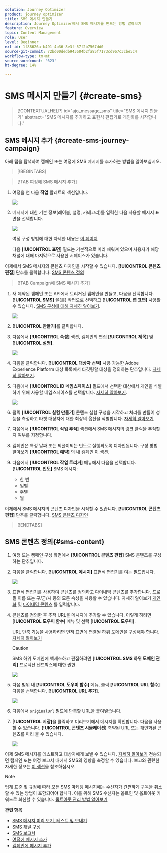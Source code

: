 ```yaml
---
solution: Journey Optimizer
product: journey optimizer
title: SMS 메시지 만들기
description: Journey Optimizer에서 SMS 메시지를 만드는 방법 알아보기
feature: Overview
topic: Content Management
role: User
level: Beginner
exl-id: 1f88626a-b491-4b36-8e3f-57f2b7567dd0
source-git-commit: 72bd00dedb943604b2fa85f7173cd967c3cbe5c4
workflow-type: tm+mt
source-wordcount: '623'
ht-degree: 14%

---
```


# SMS 메시지 만들기 {#create-sms}

>[!CONTEXTUALHELP]
>id="ajo_message_sms"
>title="SMS 메시지 만들기"
>abstract="SMS 메시지를 추가하고 표현식 편집기로 개인화를 시작합니다."

## SMS 메시지 추가 {#create-sms-journey-campaign}

아래 탭을 탐색하여 캠페인 또는 여정에 SMS 메시지를 추가하는 방법을 알아보십시오.

>[!BEGINTABS]

>[!TAB 여정에 SMS 메시지 추가]

1. 여정을 연 다음 **작업** 팔레트의 섹션입니다.

   ![](assets/sms_create_1.png)

1. 메시지에 대한 기본 정보(레이블, 설명, 카테고리)를 입력한 다음 사용할 메시지 표면을 선택합니다.

   ![](assets/sms_create_2.png)

   여정 구성 방법에 대한 자세한 내용은 [이 페이지](../building-journeys/journey-gs.md)

   다음 **[!UICONTROL 표면]** 필드는 기본적으로 미리 채워져 있으며 사용자가 해당 채널에 대해 마지막으로 사용한 서페이스가 있습니다.

이제에서 SMS 메시지의 콘텐츠 디자인을 시작할 수 있습니다. **[!UICONTROL 콘텐츠 편집]** 단추를 클릭합니다. [SMS 콘텐츠 정의](#sms-content)

>[!TAB Campaign에 SMS 메시지 추가]

1. 새 예약된 캠페인 또는 API에서 트리거된 캠페인을 만들고, 다음을 선택합니다. **[!UICONTROL SMS]** 을(를) 작업으로 선택하고 **[!UICONTROL 앱 표면]** 사용할 수 있습니다. [SMS 구성에 대해 자세히 알아보기](sms-configuration.md).

   ![](assets/sms_create_3.png)

1. **[!UICONTROL 만들기]**&#x200B;를 클릭합니다.

1. 다음에서 **[!UICONTROL 속성]** 섹션, 캠페인의 편집 **[!UICONTROL 제목]** 및 **[!UICONTROL 설명]**.

   ![](assets/sms_create_4.png)

1. 다음을 클릭합니다. **[!UICONTROL 대상자 선택]** 사용 가능한 Adobe Experience Platform 대상 목록에서 타깃팅할 대상을 정의하는 단추입니다. [자세히 알아보기](../audience/about-audiences.md).

1. 다음에서 **[!UICONTROL ID 네임스페이스]** 필드에서 선택한 대상에서 개인을 식별하기 위해 사용할 네임스페이스를 선택합니다. [자세히 알아보기](../event/about-creating.md#select-the-namespace).

   ![](assets/sms_create_5.png)

1. 클릭 **[!UICONTROL 실험 만들기]** 콘텐츠 실험 구성을 시작하고 처리를 만들어 성능을 측정하고 타겟 대상자에 대한 최상의 옵션을 식별합니다. [자세히 알아보기](../campaigns/content-experiment.md)

1. 다음에서 **[!UICONTROL 작업 추적]** 섹션에서 SMS 메시지의 링크 클릭을 추적할지 여부를 지정합니다.

1. 캠페인은 특정 날짜 또는 되풀이되는 빈도로 실행되도록 디자인됩니다. 구성 방법 알아보기 **[!UICONTROL 예약]** 의 내 캠페인 [이 섹션](../campaigns/create-campaign.md#schedule).

1. 다음에서 **[!UICONTROL 작업 트리거]** 메뉴에서 다음을 선택합니다. **[!UICONTROL 빈도]** SMS 메시지:

   * 한 번
   * 일별
   * 주별
   * 월

이제에서 SMS 메시지의 콘텐츠 디자인을 시작할 수 있습니다. **[!UICONTROL 콘텐츠 편집]** 단추를 클릭합니다. [SMS 콘텐츠 디자인](#sms-content)

>[!ENDTABS]

## SMS 콘텐츠 정의{#sms-content}

1. 여정 또는 캠페인 구성 화면에서 **[!UICONTROL 콘텐츠 편집]** SMS 콘텐츠를 구성하는 단추입니다.

1. 다음을 클릭합니다. **[!UICONTROL 메시지]** 표현식 편집기를 여는 필드입니다.

   ![](assets/sms-content.png)

1. 표현식 편집기를 사용하여 콘텐츠를 정의하고 다이내믹 콘텐츠를 추가합니다. 프로필 이름 또는 구/군/시 등의 모든 속성을 사용할 수 있습니다. 자세히 알아보기 [개인화](../personalization/personalize.md) 및 [다이내믹 콘텐츠](../personalization/get-started-dynamic-content.md) 를 입력합니다.

1. 콘텐츠를 정의한 후 추적 URL을 메시지에 추가할 수 있습니다. 이렇게 하려면 **[!UICONTROL 도우미 함수]** 메뉴 및 선택 **[!UICONTROL 도우미]**.

   URL 단축 기능을 사용하려면 먼저 표면에 연결될 하위 도메인을 구성해야 합니다. [자세히 알아보기](sms-subdomains.md)

   >[!CAUTION]
   >
   > SMS 하위 도메인에 액세스하고 편집하려면 **[!UICONTROL SMS 하위 도메인 관리]** 프로덕션 샌드박스에 대한 권한.

   ![](assets/sms_tracking_1.png)

1. 다음 범위 내 **[!UICONTROL 도우미 함수]** 메뉴, 클릭 **[!UICONTROL URL 함수]** 다음을 선택합니다. **[!UICONTROL URL 추가]**.

   ![](assets/sms_tracking_2.png)

1. 다음에서 `originalUrl` 필드에 단축할 URL을 붙여넣습니다.

1. **[!UICONTROL 저장]**&#x200B;을 클릭하고 미리보기에서 메시지를 확인합니다. 다음을 사용할 수 있습니다. **[!UICONTROL 콘텐츠 시뮬레이션]** 축약된 URL 또는 개인화된 콘텐츠를 미리 볼 수 있습니다.

   ![](assets/sms-content-preview.png)

이제 SMS 메시지를 테스트하고 대상자에게 보낼 수 있습니다. [자세히 알아보기](send-sms.md)
전송되면 캠페인 또는 여정 보고서 내에서 SMS의 영향을 측정할 수 있습니다. 보고와 관련한 자세한 정보는 [이 섹션](../reports/campaign-global-report.md#sms-tab)을 참조하십시오.

>[!NOTE]
>
>업계 표준 및 규정에 따라 모든 SMS 마케팅 메시지에는 수신자가 간편하게 구독을 취소할 수 있는 방법이 포함되어야 합니다. 이를 위해 SMS 수신자는 옵트인 및 옵트아웃 키워드로 회신할 수 있습니다. [옵트아웃 관리 방법 알아보기](../privacy/opt-out.md#sms-opt-out-management-sms-opt-out-management)

**관련 항목**

* [SMS 메시지 미리 보기, 테스트 및 보내기](send-sms.md)
* [SMS 채널 구성](sms-configuration.md)
* [SMS 보고서](../reports/journey-global-report.md#sms-global)
* [여정에 메시지 추가](../building-journeys/journeys-message.md)
* [캠페인에 메시지 추가](../campaigns/create-campaign.md)

